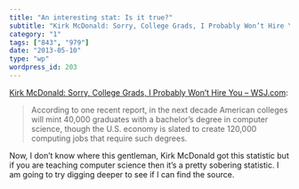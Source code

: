 ```yaml
---
title: "An interesting stat: Is it true?"
subtitle: "Kirk McDonald: Sorry, College Grads, I Probably Won’t Hire You – WSJ.com"
category: "1"
tags: ["843", "979"]
date: "2013-05-10"
type: "wp"
wordpress_id: 203
---
```

[Kirk McDonald: Sorry, College Grads, I Probably Won’t Hire You – WSJ.com](http://online.wsj.com/article/SB10001424127887323744604578470900844821388.html?mod=itp):

> According to one recent report, in the next decade American colleges will mint 40,000 graduates with a bachelor’s degree in computer science, though the U.S. economy is slated to create 120,000 computing jobs that require such degrees.

Now, I don’t know where this gentleman, Kirk McDonald got this statistic but if you are teaching computer science then it’s a pretty sobering statistic. I am going to try digging deeper to see if I can find the source.